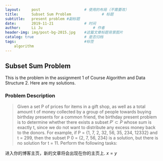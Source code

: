 ```yaml
---
layout:     post   				    # 使用的布局（不需要改）
title:      Subset Sum Problem				# 标题 
subtitle:   present problem #副标题
date:       2019-11-21 				# 时间
author:     Li Ju 						# 作者
header-img: img/post-bg-2015.jpg 	#这篇文章标题背景图片
catalog: true 						# 是否归档
tags:								#标签
    algorithm
---
```

<script type="text/javascript" src="http://cdn.mathjax.org/mathjax/latest/MathJax.js?config=default"></script>

## Subset Sum Problem
This is the problem in the assignment 1 of Course Algorithm and Data Structure 2. Here are my solutions.  
### Problem Description
> Given a set P of prices for items in a gift shop, as well as a total amount t of money collected by a group of people towards buying birthday presents for a common friend, 
the birthday present problem is to determine whether there exists a subset $P'\subset P$ whose sum is exactly t,
since we do not want to distribute any excess money back to the donors. For example, if
P = {1, 7, 2, 32, 56, 35, 234, 12332} and t = 299, then the subset P
0 = {2, 7, 56, 234} is a solution,
but there is no solution for t = 11. Perform the following tasks:

进入你的博客主页，新的文章将会出现在你的主页上. $x = y$

